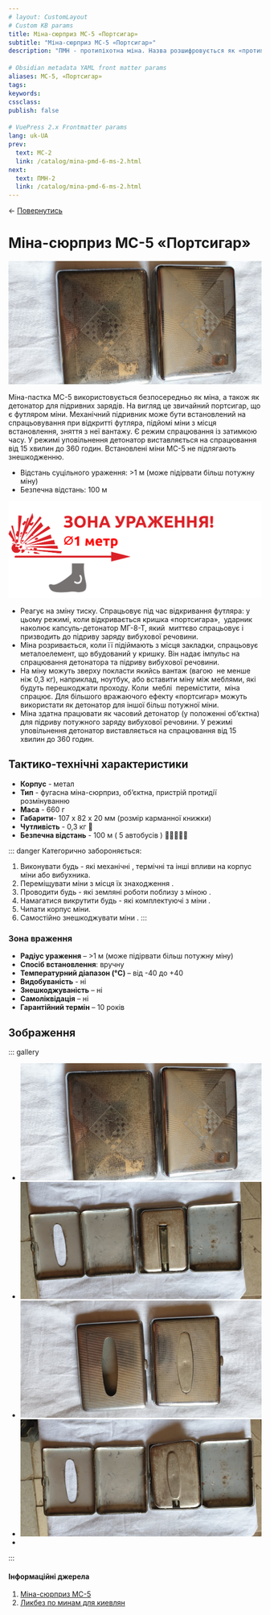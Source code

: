 ```yaml
---
# layout: CustomLayout
# Custom KB params
title: Міна-сюрприз МС-5 «Портсигар»
subtitle: "Міна-сюрприз МС-5 «Портсигар»"
description: "ПМН - протипіхотна міна. Назва розшифровується як «протипіхотна міна натискна»."

# Obsidian metadata YAML front matter params
aliases: МС-5, «Портсигар»
tags:
keywords:
cssclass:
publish: false

# VuePress 2.x Frontmatter params
lang: uk-UA
prev:
  text: МС-2
  link: /catalog/mina-pmd-6-ms-2.html
next:
  text: ПМН-2
  link: /catalog/mina-pmd-6-ms-2.html
---
```


← [Повернутись](../index.md)

# Міна-сюрприз МС-5 «Портсигар»

![](./assets/ms-5_1.png)

Міна-пастка МС-5 використовується безпосередньо як міна, а також як детонатор для підривних зарядів. На вигляд це звичайний портсигар, що є футляром міни. 
Механічний підривник  може бути встановлений на спрацьовування при відкритті футляра, підйомі міни з місця встановлення, зняття з неї вантажу. Є режим спрацювання із затимкою часу. У режимі уповільнення детонатор виставляється на спрацювання від 15 хвилин до 360 годин.
Встановлені міни МС-5 не підлягають знешкодженню.

- Відстань суцільного ураження: >1 м (може підірвати більш потужну міну)
- Безпечна відстань: 100 м

![](./assets/distance-1.svg)

- Реагує на зміну тиску. Спрацьовує під час відкривання футляра: у цьому режимі, коли відкривається кришка «портсигара»,  ударник наколює капсуль-детонатор МГ-8-Т, який  миттєво спрацьовує і призводить до підриву заряду вибухової речовини.
- Міна розривається, коли її підіймають з місця закладки, спрацьовує металоелемент, що вбудований у кришку. Він надає імпульс на спрацювання детонатора та підриву вибухової речовини.
- На міну можуть зверху покласти якийсь вантаж (вагою  не менше ніж 0,3 кг), наприклад, ноутбук, або вставити міну між меблями, які будуть перешкоджати проходу. Коли  меблі  перемістити,  міна спрацює. Для більшого вражаючого ефекту «портсигар» можуть використати як детонатор для іншої більш потужної міни.
- Міна здатна працювати як часовий детонатор (у положенні об’єктна) для підриву потужного заряду вибухової речовини. У режимі уповільнення детонатор виставляється на спрацювання від 15 хвилин до 360 годин.

## Тактико-технічні характеристики

- **Корпус** - метал
- **Тип** - фугасна міна-сюрприз, об’єктна, пристрій протидії розмінуванню
- **Маса** - 660 г
- **Габарити**- 107 х 82 х 20 мм (розмір карманної книжки)
- **Чутливість** - 0,3 кг 🐁
- **Безпечна відстань** - 100 м ( 5 автобусів ) 🚌🚌🚌🚌🚌

::: danger Категорично забороняється:

1. Виконувати будь - які механічні , термічні та інші впливи на корпус міни або вибухника.
2. Переміщувати міни з місця їх знаходження .
3. Проводити будь - які земляні роботи поблизу з міною .
4. Намагатися викрутити будь - які комплектуючі з міни .
5. Чипати корпус міни.
6. Самостійно знешкоджувати міни .
   :::

### Зона враження

- **Радіус ураження** – >1 м (може підірвати більш потужну міну)
- **Спосіб встановлення**: вручну 
- **Температурний діапазон (°C)** – від -40 до +40
- **Видобуваність** - ні
- **Знешкоджуваність** – ні
- **Самоліквідація** – ні
- **Гарантійний термін** – 10 років


## Зображення

::: gallery
- ![](./assets/ms-5_1.png)
- ![](./assets/ms-5_2.png)
- ![](./assets/ms-5_3.png)
- ![](./assets/ms-5_4.png)
- 
:::

#### Інформаційні джерела

1.  [Міна-сюрприз МС-5](https://armyinform.com.ua/2020/04/30/rosijski-miny-syurpryzy-abo-yak-spraczovuye-portsygar/)
2. [Ликбез по минам для киевлян](https://detroit-diesel8.livejournal.com/473624.html)